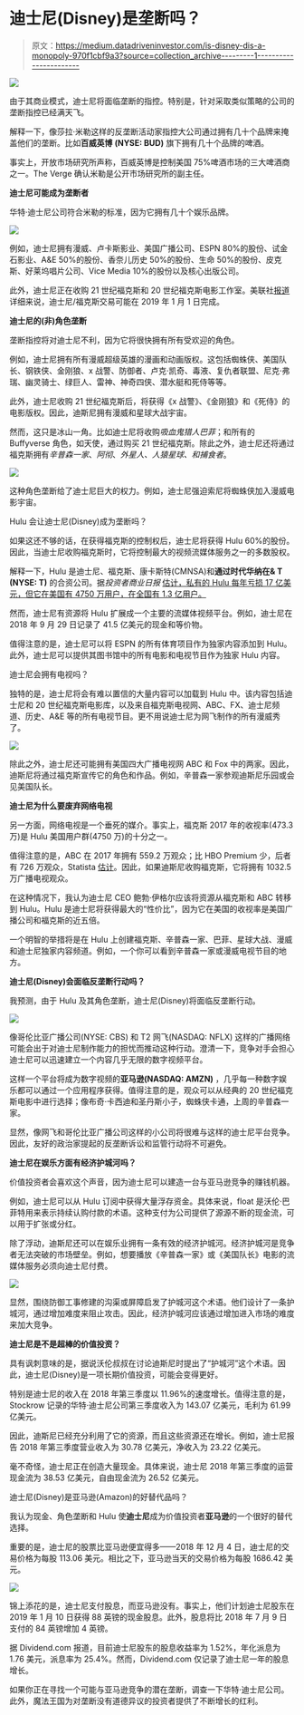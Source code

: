 # 迪士尼(Disney)是垄断吗？

> 原文：<https://medium.datadriveninvestor.com/is-disney-dis-a-monopoly-970f1cbf9a3?source=collection_archive---------1----------------------->

[![](img/846796e54cc8de6689d7027c1d9cb6ae.png)](http://www.track.datadriveninvestor.com/1126B)

由于其商业模式，迪士尼将面临垄断的指控。特别是，针对采取类似策略的公司的垄断指控已经满天飞。

解释一下，像莎拉·米勒这样的反垄断活动家指控大公司通过拥有几十个品牌来掩盖他们的垄断。比如**百威英博** **(NYSE: BUD)** 旗下拥有几十个品牌的啤酒。

事实上，开放市场研究所声称，百威英博是控制美国 75%啤酒市场的三大啤酒商之一。The Verge 确认米勒是公开市场研究所的副主任。

**迪士尼可能成为垄断者**

华特·迪士尼公司符合米勒的标准，因为它拥有几十个娱乐品牌。

![](img/02d57837199531d86e29e65ac483fa4f.png)

例如，迪士尼拥有漫威、卢卡斯影业、美国广播公司、ESPN 80%的股份、试金石影业、A&E 50%的股份、香奈儿历史 50%的股份、生命 50%的股份、皮克斯、好莱坞唱片公司、Vice Media 10%的股份以及核心出版公司。

此外，迪士尼正在收购 21 世纪福克斯和 20 世纪福克斯电影工作室。美联社[报道](https://www.deseretnews.com/article/900043332/heres-when-fox-and-disney-will-close-their-deal.html)详细来说，迪士尼/福克斯交易可能在 2019 年 1 月 1 日完成。

**迪士尼的(非)角色垄断**

垄断指控将对迪士尼不利，因为它将很快拥有所有受欢迎的角色。

例如，迪士尼拥有所有漫威超级英雄的漫画和动画版权。这包括蜘蛛侠、美国队长、钢铁侠、金刚狼、x 战警、防御者、卢克·凯奇、毒液、复仇者联盟、尼克·弗瑞、幽灵骑士、绿巨人、雷神、神奇四侠、潜水艇和死侍等等。

此外，迪士尼收购 21 世纪福克斯后，将获得《x 战警》、《金刚狼》和《死侍》的电影版权。因此，迪斯尼拥有漫威和星球大战宇宙。

然而，这只是冰山一角。比如迪士尼将收购*吸血鬼猎人巴菲*；和所有的 Buffyverse 角色，如天使，通过购买 21 世纪福克斯。除此之外，迪士尼还将通过福克斯拥有*辛普森一家*、*阿彻*、*外星人、人猿星球、*和*捕食者*。

![](img/d610e356f50a16e279729d63ecb5bce9.png)

这种角色垄断给了迪士尼巨大的权力。例如，迪士尼强迫索尼将蜘蛛侠加入漫威电影宇宙。

Hulu 会让迪士尼(Disney)成为垄断吗？

如果这还不够的话，在获得福克斯的控制权后，迪士尼将获得 Hulu 60%的股份。因此，当迪士尼收购福克斯时，它将控制最大的视频流媒体服务之一的多数股权。

解释一下，Hulu 是迪士尼、福克斯、康卡斯特(CMNSA)和**通过时代华纳在& T (NYSE: T)** 的合资公司。据*投资者商业日报* [估计，私有的 Hulu 每年亏损 17 亿美元，但它在美国有 4750 万用户，在全国有 1.3 亿用户。](https://www.investors.com/news/technology/click/hulu-disney-fox-netflix/)

然而，迪士尼有资源将 Hulu 扩展成一个主要的流媒体视频平台。例如，迪士尼在 2018 年 9 月 29 日记录了 41.5 亿美元的现金和等价物。

值得注意的是，迪士尼可以将 ESPN 的所有体育项目作为独家内容添加到 Hulu。此外，迪士尼可以提供其图书馆中的所有电影和电视节目作为独家 Hulu 内容。

迪士尼会拥有电视吗？

独特的是，迪士尼将会有难以置信的大量内容可以加载到 Hulu 中。该内容包括迪士尼和 20 世纪福克斯电影库，以及来自福克斯电视网、ABC、FX、迪士尼频道、历史、A&E 等的所有电视节目。更不用说迪士尼为网飞制作的所有漫威秀了。

![](img/a36777a06819930aad1eb9e2877c7921.png)

除此之外，迪士尼还可能拥有美国四大广播电视网 ABC 和 Fox 中的两家。因此，迪斯尼将通过福克斯宣传它的角色和作品。例如，辛普森一家参观迪斯尼乐园或会见美国队长。

**迪士尼为什么要废弃网络电视**

另一方面，网络电视是一个垂死的媒介。事实上，福克斯 2017 年的收视率(473.3 万)是 Hulu 美国用户群(4750 万)的十分之一。

值得注意的是，ABC 在 2017 年拥有 559.2 万观众；比 HBO Premium 少，后者有 726 万观众，Statista [估计](https://www.statista.com/statistics/530119/tv-networks-viewers-usa/)。因此，如果迪斯尼收购福克斯，它将拥有 1032.5 万广播电视观众。

在这种情况下，我认为迪士尼 CEO 鲍勃·伊格尔应该将资源从福克斯和 ABC 转移到 Hulu。Hulu 是迪士尼将获得最大的“性价比”，因为它在美国的收视率是美国广播公司和福克斯的近五倍。

一个明智的举措将是在 Hulu 上创建福克斯、辛普森一家、巴菲、星球大战、漫威和迪士尼独家内容频道。例如，一个你可以看到辛普森一家或漫威电视节目的地方。

**迪士尼(Disney)会面临反垄断行动吗？**

我预测，由于 Hulu 及其角色垄断，迪士尼(Disney)将面临反垄断行动。

![](img/3287375941f3bc2352e0ad4d7e49c968.png)

像哥伦比亚广播公司(NYSE: CBS) 和 T2 网飞(NASDAQ: NFLX) 这样的广播网络可能会出于对迪士尼制作能力的担忧而推动这种行动。澄清一下，竞争对手会担心迪士尼可以迅速建立一个内容几乎无限的数字视频平台。

这样一个平台将成为数字视频的**亚马逊(NASDAQ: AMZN)** ，几乎每一种数字娱乐都可以通过一个应用程序获得。值得注意的是，观众可以从经典的 20 世纪福克斯电影中进行选择；像布奇·卡西迪和圣丹斯小子，蜘蛛侠卡通，上周的辛普森一家。

显然，像网飞和哥伦比亚广播公司这样的小公司将很难与这样的迪士尼平台竞争。因此，友好的政治家提起的反垄断诉讼和监管行动将不可避免。

**迪士尼在娱乐方面有经济护城河吗？**

价值投资者会喜欢这个声音，因为迪士尼可以建造一台与亚马逊竞争的赚钱机器。

例如，迪士尼可以从 Hulu 订阅中获得大量浮存资金。具体来说，float 是沃伦·巴菲特用来表示持续认购付款的术语。这种支付为公司提供了源源不断的现金流，可以用于扩张或分红。

除了浮动，迪斯尼还可以在娱乐业拥有一条有效的经济护城河。经济护城河是竞争者无法突破的市场壁垒。例如，想要播放《辛普森一家》或《美国队长》电影的流媒体服务必须向迪士尼付费。

![](img/85b6a318bf4636e349946267e61722c6.png)

显然，围绕防御工事修建的沟渠或屏障启发了护城河这个术语。他们设计了一条护城河，通过增加难度来阻止攻击。因此，经济护城河应该通过增加进入市场的难度来加大竞争。

**迪士尼是不是超棒的价值投资？**

具有讽刺意味的是，据说沃伦叔叔在讨论迪斯尼时提出了“护城河”这个术语。因此，迪士尼(Disney)是一项长期价值投资，可能会变得更好。

特别是迪士尼的收入在 2018 年第三季度以 11.96%的速度增长。值得注意的是，Stockrow 记录的华特·迪士尼公司第三季度收入为 143.07 亿美元，毛利为 61.99 亿美元。

因此，迪斯尼已经充分利用了它的资源，而且这些资源还在增长。例如，迪士尼报告 2018 年第三季度营业收入为 30.78 亿美元，净收入为 23.22 亿美元。

毫不奇怪，迪士尼正在创造大量现金。具体来说，迪士尼 2018 年第三季度的运营现金流为 38.53 亿美元，自由现金流为 26.52 亿美元。

迪士尼(Disney)是亚马逊(Amazon)的好替代品吗？

我认为现金、角色垄断和 Hulu 使**迪士尼**成为价值投资者**亚马逊**的一个很好的替代选择。

重要的是，迪士尼的股票比亚马逊便宜得多——2018 年 12 月 4 日，迪士尼的交易价格为每股 113.06 美元。相比之下，亚马逊当天的交易价格为每股 1686.42 美元。

![](img/f08f2a499e7c19ed3aa55bd268078099.png)

锦上添花的是，迪士尼支付股息，而亚马逊没有。事实上，他们计划迪士尼股东在 2019 年 1 月 10 日获得 88 英镑的现金股息。此外，股息将比 2018 年 7 月 9 日支付的 84 英镑增加 4 英镑。

据 Dividend.com 报道，目前迪士尼股东的股息收益率为 1.52%，年化派息为 1.76 美元，派息率为 25.4%。然而，Dividend.com 仅记录了迪士尼一年的股息增长。

如果你正在寻找一个可能与亚马逊竞争的潜在垄断，调查一下华特·迪士尼公司。此外，魔法王国为对垄断没有道德异议的投资者提供了不断增长的红利。